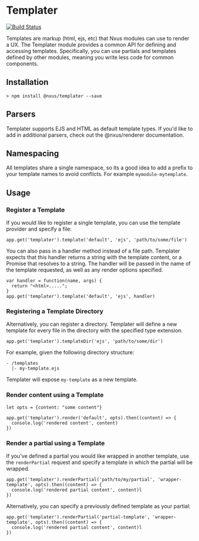 # Templater

[![Build Status](https://travis-ci.org/nxus/templater.svg?branch=master)](https://travis-ci.org/nxus/templater)

Templates are markup (html, ejs, etc) that Nxus modules can use to render a UX.  The Templater module provides a common API for defining and accessing templates.  Specifically, you can use partials and templates defined by other modules, meaning you write less code for common components.

## Installation

```
> npm install @nxus/templater --save
```

## Parsers

Templater supports EJS and HTML as default template types.  If you'd like to add in additional parsers, check out the @nxus/renderer documentation.

## Namespacing

All templates share a single namespace, so its a good idea to add a prefix to your template names to avoid conflicts.  For example `mymodule-mytemplate`.

## Usage

### Register a Template
If you would like to register a single template, you can use the template provider and specify a file:

```
app.get('templater').template('default', 'ejs', 'path/to/some/file')
```

You can also pass in a handler method instead of a file path. Templater expects that this handler returns a string with the template content, or a Promise that resolves to a string. The handler will be passed in the name of the template requested, as well as any render options specified.

```
var handler = function(name, args) {
  return "<html>.....";
}
app.get('templater').template('default', 'ejs', handler)
```

### Registering a Template Directory
Alternatively, you can register a directory. Templater will define a new template for every file in the directory with the specified type extension.

```
app.get('templater').templateDir('ejs', 'path/to/some/dir')
```

For example, given the following directory structure:

```
- /templates
  |- my-template.ejs
```
Templater will expose `my-template` as a new template.

### Render content using a Template

```
let opts = {content: "some content"}

app.get('templater').render('default', opts).then((content) => {
  console.log('rendered content', content)
})
```

### Render a partial using a Template
If you've defined a partial you would like wrapped in another template, use the `renderPartial` request and specify a template in which the partial will be wrapped.

```
app.get('templater').renderPartial('path/to/my/partial', 'wrapper-template', opts).then((content) => {
  console.log('rendered partial content', content)l
})
```

Alternatively, you can specify a previously defined template as your partial:

```
app.get('templater').renderPartial('partial-template', 'wrapper-template', opts).then((content) => {
  console.log('rendered partial content', content)l
})
```

